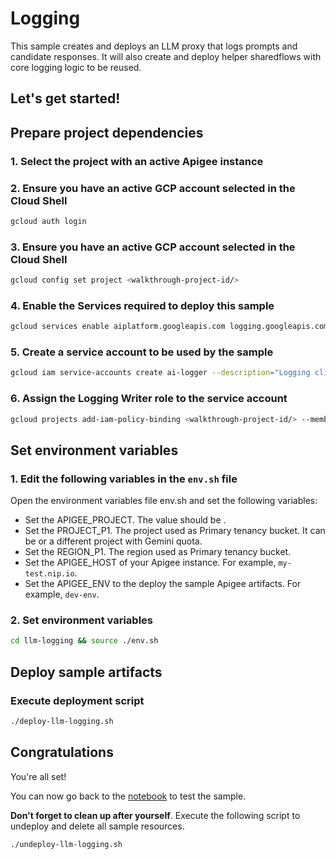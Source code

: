 # Logging

This sample creates and deploys an LLM proxy that logs prompts and candidate responses. It will also create and deploy helper sharedflows with core logging logic to be reused.

Let's get started!
---

## Prepare project dependencies

### 1. Select the project with an active Apigee instance

<walkthrough-project-setup></walkthrough-project-setup>

### 2. Ensure you have an active GCP account selected in the Cloud Shell

```sh
gcloud auth login
```

### 3. Ensure you have an active GCP account selected in the Cloud Shell

```sh
gcloud config set project <walkthrough-project-id/>
```
### 4. Enable the Services required to deploy this sample

```sh
gcloud services enable aiplatform.googleapis.com logging.googleapis.com  --project <walkthrough-project-id/>
```

### 5. Create a service account to be used by the sample

```sh
gcloud iam service-accounts create ai-logger --description="Logging client" --display-name="ai-logger"
```

### 6. Assign the Logging Writer role to the service account

```sh
gcloud projects add-iam-policy-binding <walkthrough-project-id/> --member="serviceAccount:ai-logger@<walkthrough-project-id/>.iam.gserviceaccount.com" --role="roles/logging.logWriter"
```

## Set environment variables

### 1. Edit the following variables in the `env.sh` file

Open the environment variables file <walkthrough-editor-open-file filePath="llm-logging/env.sh">env.sh</walkthrough-editor-open-file> and set the following variables:

* Set the <walkthrough-editor-select-regex filePath="llm-logging/env.sh" regex="APIGEE_PROJECT_ID_TO_SET">APIGEE_PROJECT</walkthrough-editor-select-regex>. The value should be <walkthrough-project-id/>.
* Set the <walkthrough-editor-select-regex filePath="llm-logging/env.sh" regex="PROJECT_P1_TO_SET">PROJECT_P1</walkthrough-editor-select-regex>. The project used as Primary tenancy bucket. It can be <walkthrough-project-id/> or a different project with Gemini quota.
* Set the <walkthrough-editor-select-regex filePath="llm-logging/env.sh" regex="REGION_P1_TO_SET">REGION_P1</walkthrough-editor-select-regex>. The region used as Primary tenancy bucket.
* Set the <walkthrough-editor-select-regex filePath="llm-logging/env.sh" regex="APIGEE_HOST_TO_SET">APIGEE_HOST</walkthrough-editor-select-regex> of your Apigee instance. For example, `my-test.nip.io`.
* Set the <walkthrough-editor-select-regex filePath="llm-logging/env.sh" regex="APIGEE_ENV_TO_SET">APIGEE_ENV</walkthrough-editor-select-regex> to the deploy the sample Apigee artifacts. For example, `dev-env`.

### 2. Set environment variables

```sh
cd llm-logging && source ./env.sh
```
## Deploy sample artifacts

### Execute deployment script

```sh
./deploy-llm-logging.sh
```

## Congratulations

<walkthrough-conclusion-trophy></walkthrough-conclusion-trophy>

You're all set!

You can now go back to the [notebook](https://github.com/GoogleCloudPlatform/apigee-samples/blob/main/llm-logging/llm_logging_v1.ipynb) to test the sample.

**Don't forget to clean up after yourself**. Execute the following script to undeploy and delete all sample resources.
```sh
./undeploy-llm-logging.sh
```
